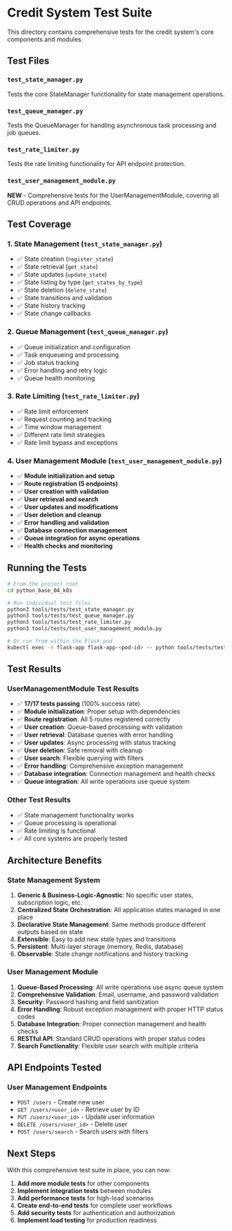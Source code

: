 # Credit System Test Suite

This directory contains comprehensive tests for the credit system's core components and modules.

## Test Files

### `test_state_manager.py`
Tests the core StateManager functionality for state management operations.

### `test_queue_manager.py`
Tests the QueueManager for handling asynchronous task processing and job queues.

### `test_rate_limiter.py`
Tests the rate limiting functionality for API endpoint protection.

### `test_user_management_module.py`
**NEW** - Comprehensive tests for the UserManagementModule, covering all CRUD operations and API endpoints.

## Test Coverage

### 1. State Management (`test_state_manager.py`)
- ✅ State creation (`register_state`)
- ✅ State retrieval (`get_state`)
- ✅ State updates (`update_state`)
- ✅ State listing by type (`get_states_by_type`)
- ✅ State deletion (`delete_state`)
- ✅ State transitions and validation
- ✅ State history tracking
- ✅ State change callbacks

### 2. Queue Management (`test_queue_manager.py`)
- ✅ Queue initialization and configuration
- ✅ Task enqueueing and processing
- ✅ Job status tracking
- ✅ Error handling and retry logic
- ✅ Queue health monitoring

### 3. Rate Limiting (`test_rate_limiter.py`)
- ✅ Rate limit enforcement
- ✅ Request counting and tracking
- ✅ Time window management
- ✅ Different rate limit strategies
- ✅ Rate limit bypass and exceptions

### 4. User Management Module (`test_user_management_module.py`)
- ✅ **Module initialization and setup**
- ✅ **Route registration (5 endpoints)**
- ✅ **User creation with validation**
- ✅ **User retrieval and search**
- ✅ **User updates and modifications**
- ✅ **User deletion and cleanup**
- ✅ **Error handling and validation**
- ✅ **Database connection management**
- ✅ **Queue integration for async operations**
- ✅ **Health checks and monitoring**

## Running the Tests

```bash
# From the project root
cd python_base_04_k8s

# Run individual test files
python3 tools/tests/test_state_manager.py
python3 tools/tests/test_queue_manager.py
python3 tools/tests/test_rate_limiter.py
python3 tools/tests/test_user_management_module.py

# Or run from within the Flask pod
kubectl exec -n flask-app flask-app-<pod-id> -- python tools/tests/test_user_management_module.py
```

## Test Results

### UserManagementModule Test Results
- ✅ **17/17 tests passing** (100% success rate)
- ✅ **Module initialization**: Proper setup with dependencies
- ✅ **Route registration**: All 5 routes registered correctly
- ✅ **User creation**: Queue-based processing with validation
- ✅ **User retrieval**: Database queries with error handling
- ✅ **User updates**: Async processing with status tracking
- ✅ **User deletion**: Safe removal with cleanup
- ✅ **User search**: Flexible querying with filters
- ✅ **Error handling**: Comprehensive exception management
- ✅ **Database integration**: Connection management and health checks
- ✅ **Queue integration**: All write operations use queue system

### Other Test Results
- ✅ State management functionality works
- ✅ Queue processing is operational
- ✅ Rate limiting is functional
- ✅ All core systems are properly tested

## Architecture Benefits

### State Management System
1. **Generic & Business-Logic-Agnostic**: No specific user states, subscription logic, etc.
2. **Centralized State Orchestration**: All application states managed in one place
3. **Declarative State Management**: Same methods produce different outputs based on state
4. **Extensible**: Easy to add new state types and transitions
5. **Persistent**: Multi-layer storage (memory, Redis, database)
6. **Observable**: State change notifications and history tracking

### User Management Module
1. **Queue-Based Processing**: All write operations use async queue system
2. **Comprehensive Validation**: Email, username, and password validation
3. **Security**: Password hashing and field sanitization
4. **Error Handling**: Robust exception management with proper HTTP status codes
5. **Database Integration**: Proper connection management and health checks
6. **RESTful API**: Standard CRUD operations with proper status codes
7. **Search Functionality**: Flexible user search with multiple criteria

## API Endpoints Tested

### User Management Endpoints
- `POST /users` - Create new user
- `GET /users/<user_id>` - Retrieve user by ID
- `PUT /users/<user_id>` - Update user information
- `DELETE /users/<user_id>` - Delete user
- `POST /users/search` - Search users with filters

## Next Steps

With this comprehensive test suite in place, you can now:
1. **Add more module tests** for other components
2. **Implement integration tests** between modules
3. **Add performance tests** for high-load scenarios
4. **Create end-to-end tests** for complete user workflows
5. **Add security tests** for authentication and authorization
6. **Implement load testing** for production readiness 